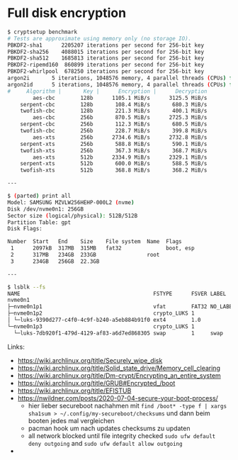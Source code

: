 # Full disk encryption

```bash
$ cryptsetup benchmark
# Tests are approximate using memory only (no storage IO).
PBKDF2-sha1      2205207 iterations per second for 256-bit key
PBKDF2-sha256    4088015 iterations per second for 256-bit key
PBKDF2-sha512    1685813 iterations per second for 256-bit key
PBKDF2-ripemd160  860899 iterations per second for 256-bit key
PBKDF2-whirlpool  678250 iterations per second for 256-bit key
argon2i       5 iterations, 1048576 memory, 4 parallel threads (CPUs) for 256-bit key (requested 2000 ms time)
argon2id      5 iterations, 1048576 memory, 4 parallel threads (CPUs) for 256-bit key (requested 2000 ms time)
#     Algorithm |       Key |      Encryption |      Decryption
        aes-cbc        128b      1105.1 MiB/s      3125.5 MiB/s
    serpent-cbc        128b       108.4 MiB/s       680.3 MiB/s
    twofish-cbc        128b       221.3 MiB/s       400.1 MiB/s
        aes-cbc        256b       870.5 MiB/s      2725.3 MiB/s
    serpent-cbc        256b       112.3 MiB/s       680.5 MiB/s
    twofish-cbc        256b       228.7 MiB/s       399.8 MiB/s
        aes-xts        256b      2734.6 MiB/s      2732.8 MiB/s
    serpent-xts        256b       588.8 MiB/s       590.1 MiB/s
    twofish-xts        256b       367.3 MiB/s       368.7 MiB/s
        aes-xts        512b      2334.9 MiB/s      2329.1 MiB/s
    serpent-xts        512b       600.0 MiB/s       588.5 MiB/s
    twofish-xts        512b       368.8 MiB/s       368.2 MiB/s

---

$ (parted) print all                                                        
Model: SAMSUNG MZVLW256HEHP-000L2 (nvme)
Disk /dev/nvme0n1: 256GB
Sector size (logical/physical): 512B/512B
Partition Table: gpt
Disk Flags: 

Number  Start   End    Size    File system  Name  Flags
 1      2097kB  317MB  315MB   fat32              boot, esp
 2      317MB   234GB  233GB                root
 3      234GB   256GB  22.3GB

---

$ lsblk --fs
NAME                                          FSTYPE      FSVER LABEL    UUID                                 FSAVAIL FSUSE% MOUNTPOINTS
nvme0n1                                                                                                                      
├─nvme0n1p1                                   vfat        FAT32 NO_LABEL DDAD-9064                               299M     0% /boot/efi
├─nvme0n1p2                                   crypto_LUKS 1              9390d277-c4f0-4c9f-b240-a5eb884b91f0                
│ └─luks-9390d277-c4f0-4c9f-b240-a5eb884b91f0 ext4        1.0            4a6a8cd0-92a7-4428-b63c-c9e116a31a48   87.9G    54% /
└─nvme0n1p3                                   crypto_LUKS 1              7db920f1-479d-4129-af83-a6d7ed868305                
  └─luks-7db920f1-479d-4129-af83-a6d7ed868305 swap        1     swap     5b6cbd5c-ae5d-418f-a108-bbe87c235cf3                [SWAP]
```

Links:

- https://wiki.archlinux.org/title/Securely_wipe_disk
- https://wiki.archlinux.org/title/Solid_state_drive/Memory_cell_clearing
- https://wiki.archlinux.org/title/Dm-crypt/Encrypting_an_entire_system
- https://wiki.archlinux.org/title/GRUB#Encrypted_/boot
- https://wiki.archlinux.org/title/EFISTUB
- https://nwildner.com/posts/2020-07-04-secure-your-boot-process/
  - hier lieber secureboot nachahmen mit `find /boot* -type f | xargs sha1sum > ~/.config/my-secureboot/checksums` und dann beim booten jedes mal vergleichen
  - pacman hook um nach updates checksums zu updaten
  - all network blocked until file integrity checked `sudo ufw default deny outgoing` and `sudo ufw default allow outgoing`
- 
